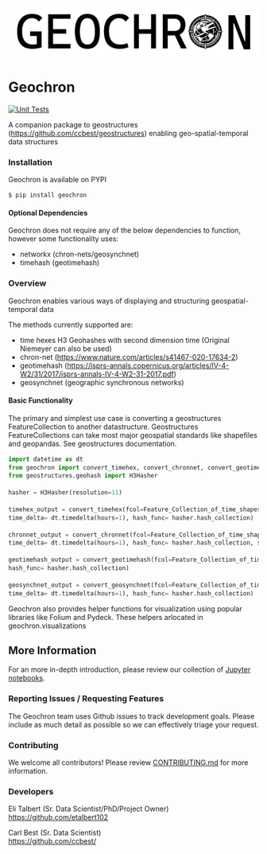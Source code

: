 <picture align="center">
  <source media="(prefers-color-scheme: dark)" srcset="./static/dark_logo.png">
  <img alt="Geochron Logo" src="./static/white_logo.png">
</picture>

# Geochron
[![Unit Tests](https://github.com/etalbert102/geochron/actions/workflows/unit-tests.yml/badge.svg)](https://github.com/etalbert102/geochron/actions/workflows/unit-tests.yml)

A companion package to geostructures (https://github.com/ccbest/geostructures) enabling geo-spatial-temporal data structures



### Installation

Geochron is available on PYPI
```
$ pip install geochron 
```

#### Optional Dependencies
Geochron does not require any of the below dependencies to function, however some functionality uses:
* networkx (chron-nets/geosynchnet)
* timehash (geotimehash)

### Overview

Geochron enables various ways of displaying and structuring geospatial-temporal data

The methods currently supported are:
* time hexes H3 Geohashes with second dimension time (Original Niemeyer can also be used)
* chron-net (https://www.nature.com/articles/s41467-020-17634-2)
* geotimehash (https://isprs-annals.copernicus.org/articles/IV-4-W2/31/2017/isprs-annals-IV-4-W2-31-2017.pdf)
* geosynchnet (geographic synchronous networks)


#### Basic Functionality
The primary and simplest use case is converting a geostructures FeatureCollection to another datastructure.
Geostructures FeatureCollections can take most major geospatial standards like shapefiles and geopandas. See geostructures documentation. 
```python
import datetime as dt
from geochron import convert_timehex, convert_chronnet, convert_geotimehash
from geostructures.geohash import H3Hasher

hasher = H3Hasher(resolution=11)

timehex_output = convert_timehex(fcol=Feature_Collection_of_time_shapes,
time_delta= dt.timedelta(hours=1), hash_func= hasher.hash_collection)

chronnet_output = convert_chronnet(fcol=Feature_Collection_of_time_shapes,
time_delta= dt.timedelta(hours=1), hash_func= hasher.hash_collection, self_loops = True, mode = "directed")

geotimehash_output = convert_geotimehash(fcol=Feature_Collection_of_time_shapes, precision = 8,
hash_func= hasher.hash_collection)

geosynchnet_output = convert_geosynchnet(fcol=Feature_Collection_of_time_shapes, 
time_delta= dt.timedelta(hours=1), hash_func= hasher.hash_collection)

```
Geochron also provides helper functions for visualization using popular libraries like Folium and Pydeck. These helpers 
arlocated in geochron.visualizations

## More Information

For an more in-depth introduction, please review our collection of [Jupyter notebooks](./notebooks).



### Reporting Issues / Requesting Features

The Geochron team uses Github issues to track development goals. Please include as much detail as possible so we can effectively triage your request.

### Contributing

We welcome all contributors! Please review [CONTRIBUTING.md](./CONTRIBUTING.md) for more information.

### Developers
Eli Talbert (Sr. Data Scientist/PhD/Project Owner)\
https://github.com/etalbert102 

Carl Best (Sr. Data Scientist)\
https://github.com/ccbest/

